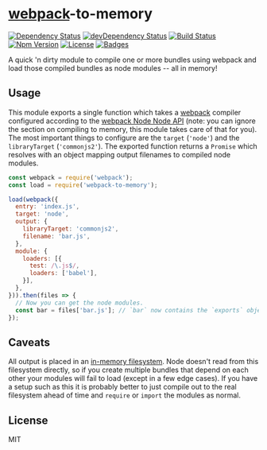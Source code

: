 # [webpack]-to-memory

[![Dependency Status](https://img.shields.io/david/knpwrs/webpack-to-memory.svg)](https://david-dm.org/knpwrs/webpack-to-memory)
[![devDependency Status](https://img.shields.io/david/dev/knpwrs/webpack-to-memory.svg)](https://david-dm.org/knpwrs/webpack-to-memory#info=devDependencies)
[![Build Status](https://img.shields.io/travis/knpwrs/webpack-to-memory.svg)](https://travis-ci.org/knpwrs/webpack-to-memory)
[![Npm Version](https://img.shields.io/npm/v/webpack-to-memory.svg)](https://www.npmjs.com/package/webpack-to-memory)
[![License](https://img.shields.io/badge/license-MIT-blue.svg)](https://opensource.org/licenses/MIT)
[![Badges](https://img.shields.io/badge/badges-6-orange.svg)](http://shields.io/)

A quick 'n dirty module to compile one or more bundles using webpack and load
those compiled bundles as node modules -- all in memory!

## Usage

This module exports a single function which takes a [webpack] compiler
configured according to the [webpack Node Node API][wpapi] (note: you can ignore
the section on compiling to memory, this module takes care of that for you). The
most important things to configure are the `target` (`'node'`) and the
`libraryTarget` (`'commonjs2'`). The exported function returns a `Promise` which
resolves with an object mapping output filenames to compiled node modules.

```js
const webpack = require('webpack');
const load = require('webpack-to-memory');

load(webpack({
  entry: 'index.js',
  target: 'node',
  output: {
    libraryTarget: 'commonjs2',
    filename: 'bar.js',
  },
  module: {
    loaders: [{
      test: /\.js$/,
      loaders: ['babel'],
    }],
  },
})).then(files => {
  // Now you can get the node modules.
  const bar = files['bar.js']; // `bar` now contains the `exports` object from `bar.js`
});
```

## Caveats

All output is placed in an [in-memory filesystem][mfs]. Node doesn't read from
this filesystem directly, so if you create multiple bundles that depend on each
other your modules will fail to load (except in a few edge cases). If you have a
setup such as this it is probably better to just compile out to the real
filesystem ahead of time and `require` or `import` the modules as normal.

## License

MIT

[mfs]: https://www.npmjs.com/package/memory-fs "mfs"
[webpack]: http://webpack.github.io/ "webpack"
[wpapi]: http://webpack.github.io/docs/node.js-api.html "webpack Node API"
